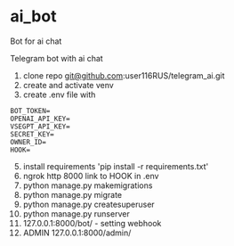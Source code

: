 # ai_bot
Bot for ai chat

Telegram bot with ai chat

1. clone repo git@github.com:user116RUS/telegram_ai.git
2. create and activate venv
3. create .env file with 
```python3
BOT_TOKEN=
OPENAI_API_KEY=
VSEGPT_API_KEY=
SECRET_KEY=
OWNER_ID=
HOOK=
```
5. install requirements 'pip install -r requirements.txt'
5. ngrok http 8000 link to HOOK in .env
6. python manage.py makemigrations
7. python manage.py migrate
8. python manage.py createsuperuser
9. python manage.py runserver
9. 127.0.0.1:8000/bot/  - setting webhook
10. ADMIN 127.0.0.1:8000/admin/
